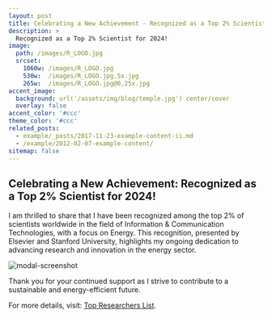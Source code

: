 ```yaml
---
layout: post
title: Celebrating a New Achievement - Recognized as a Top 2% Scientist for 2024!
description: >
  Recognized as a Top 2% Scientist for 2024!
image: 
  path: /images/R_LOGO.jpg
  srcset:
    1060w: /images/R_LOGO.jpg
    530w:  /images/R_LOGO.jpg,5x.jpg
    265w:  /images/R_LOGO.jpg@0,25x.jpg
accent_image: 
  background: url('/assets/img/blog/temple.jpg') center/cover
  overlay: false
accent_color: '#ccc'
theme_color: '#ccc'
related_posts:
  - example/_posts/2017-11-23-example-content-ii.md
  - /example/2012-02-07-example-content/
sitemap: false
---
```


## Celebrating a New Achievement: Recognized as a Top 2% Scientist for 2024!

I am thrilled to share that I have been recognized among the top 2% of scientists worldwide in the field of Information & Communication Technologies, with a focus on Energy. This recognition, presented by Elsevier and Stanford University, highlights my ongoing dedication to advancing research and innovation in the energy sector.

![modal-screenshot](https://github.com/user-attachments/assets/6b4e18ff-f02f-45f1-b57d-56bcdaa43fe8)


Thank you for your continued support as I strive to contribute to a sustainable and energy-efficient future.

For more details, visit: [Top Researchers List]([https://TopResearchersList.com](https://top2percentscientists.com/stanford-elsevier-top-scientists-list-2024/)).

<script async src="https://pagead2.googlesyndication.com/pagead/js/adsbygoogle.js?client=ca-pub-1380946482334293"
     crossorigin="anonymous"></script>

[mm]: https://guides.github.com/features/mastering-markdown/
[ksyn]: https://kramdown.gettalong.org/syntax.html
[ksyntab]:https://kramdown.gettalong.org/syntax.html#tables
[ksynmath]: https://kramdown.gettalong.org/syntax.html#math-blocks
[katex]: https://khan.github.io/KaTeX/
[rtable]: https://dbushell.com/2016/03/04/css-only-responsive-tables/
